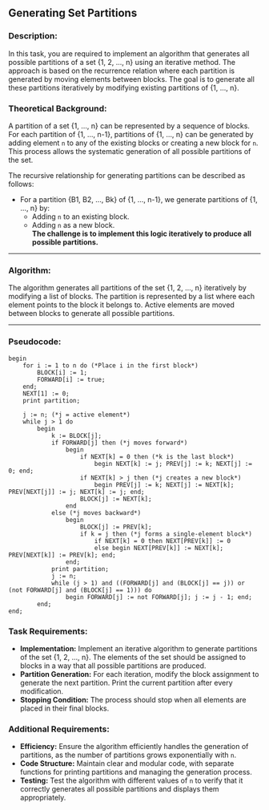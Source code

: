 ## Generating Set Partitions

### Description:
In this task, you are required to implement an algorithm that generates all possible partitions of a set {1, 2, ..., n} using an iterative method. The approach is based on the recurrence relation where each partition is generated by moving elements between blocks. The goal is to generate all these partitions iteratively by modifying existing partitions of {1, ..., n}.

### Theoretical Background:
A partition of a set {1, ..., n} can be represented by a sequence of blocks. For each partition of {1, ..., n-1}, partitions of {1, ..., n} can be generated by adding element `n` to any of the existing blocks or creating a new block for `n`. This process allows the systematic generation of all possible partitions of the set.

The recursive relationship for generating partitions can be described as follows:
- For a partition {B1, B2, ..., Bk} of {1, ..., n-1}, we generate partitions of {1, ..., n} by:
  - Adding `n` to an existing block.
  - Adding `n` as a new block.  
**The challenge is to implement this logic iteratively to produce all possible partitions.**

---

### Algorithm:
The algorithm generates all partitions of the set {1, 2, ..., n} iteratively by modifying a list of blocks. The partition is represented by a list where each element points to the block it belongs to. Active elements are moved between blocks to generate all possible partitions.

---

### Pseudocode:
```plaintext
begin
    for i := 1 to n do (*Place i in the first block*)
        BLOCK[i] := 1;
        FORWARD[i] := true;
    end;
    NEXT[1] := 0;
    print partition;

    j := n; (*j = active element*)
    while j > 1 do
        begin
            k := BLOCK[j];
            if FORWARD[j] then (*j moves forward*)
                begin
                    if NEXT[k] = 0 then (*k is the last block*)
                        begin NEXT[k] := j; PREV[j] := k; NEXT[j] := 0; end;
                    if NEXT[k] > j then (*j creates a new block*)
                        begin PREV[j] := k; NEXT[j] := NEXT[k]; PREV[NEXT[j]] := j; NEXT[k] := j; end;
                    BLOCK[j] := NEXT[k];
                end
            else (*j moves backward*)
                begin
                    BLOCK[j] := PREV[k];
                    if k = j then (*j forms a single-element block*)
                        if NEXT[k] = 0 then NEXT[PREV[k]] := 0
                        else begin NEXT[PREV[k]] := NEXT[k]; PREV[NEXT[k]] := PREV[k]; end;
                end;
            print partition;
            j := n;
            while (j > 1) and ((FORWARD[j] and (BLOCK[j] == j)) or (not FORWARD[j] and (BLOCK[j] == 1))) do
                begin FORWARD[j] := not FORWARD[j]; j := j - 1; end;
        end;
end;
```

### Task Requirements:
- **Implementation:** Implement an iterative algorithm to generate partitions of the set {1, 2, ..., n}. The elements of the set should be assigned to blocks in a way that all possible partitions are produced.
- **Partition Generation:** For each iteration, modify the block assignment to generate the next partition. Print the current partition after every modification.
- **Stopping Condition:** The process should stop when all elements are placed in their final blocks.

### Additional Requirements:
- **Efficiency:** Ensure the algorithm efficiently handles the generation of partitions, as the number of partitions grows exponentially with `n`.
- **Code Structure:** Maintain clear and modular code, with separate functions for printing partitions and managing the generation process.
- **Testing:** Test the algorithm with different values of `n` to verify that it correctly generates all possible partitions and displays them appropriately. 
